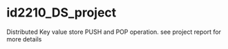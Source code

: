 # id2210_DS_project

Distributed Key value store
PUSH and POP operation. 
see project report for more details
